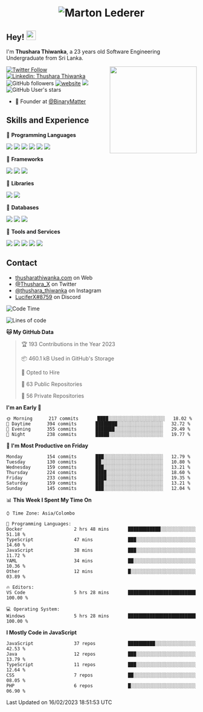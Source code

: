 <h1 align="center">
  <img src="https://raw.githubusercontent.com/ThusharaX/ThusharaX/master/name.svg" alt="Marton Lederer" />
</h1>

## Hey! <img src="https://media.giphy.com/media/hvRJCLFzcasrR4ia7z/giphy.gif" width="25px" height="25px">  
I'm <strong>Thushara Thiwanka</strong>, a 23 years old Software Engineering Undergraduate from Sri Lanka.

<img align='right' src="https://media.giphy.com/media/M9gbBd9nbDrOTu1Mqx/giphy.gif" width="230">

[![Twitter Follow](https://img.shields.io/twitter/follow/Thushara_X?label=Follow)](https://twitter.com/intent/follow?screen_name=Thushara_X)
[![Linkedin: Thushara Thiwanka](https://img.shields.io/badge/-Thushara_Thiwanaka-blue?style=flat-square&logo=Linkedin&logoColor=white&link=https://www.linkedin.com/in/thushara-thiwanka/)](https://www.linkedin.com/in/thushara-thiwanka/)
![GitHub followers](https://img.shields.io/github/followers/ThusharaX?label=Follow&style=social)
[![website](https://img.shields.io/badge/Website-46a2f1.svg?&style=flat-square&logo=Google-Chrome&logoColor=white&link=https://anmolsingh.me/)](https://thusharathiwanka.com/)
![](https://camo.githubusercontent.com/f1c00c1d3c0d9b8f4431c8082be05835cd7795233799bcef63c216d59cf4f6a0/68747470733a2f2f6b6f6d617265762e636f6d2f67687076632f3f757365726e616d653d546875736861726158267374796c653d666c617426636f6c6f723d627269676874677265656e)
![GitHub User's stars](https://img.shields.io/github/stars/ThusharaX?affiliations=OWNER%2CCOLLABORATOR%2CORGANIZATION_MEMBER&style=social)

<!-- - 🧭 Founder at [@Nano-Spark](https://github.com/Nano-Spark) -->
- 🧭 Founder at [@BinaryMatter](https://github.com/BinaryMatter)

<!-- - 👥 Core team member at [@Binary-Matter](https://github.com/Binary-Matter) and [@SLIIT-2020-June](https://github.com/SLIIT-2020-June) -->

## Skills and Experience
🔴 <strong>Programming Languages</strong>

![](https://img.shields.io/badge/Python-3776AB?style=for-the-badge&logo=python&logoColor=white)
![](https://img.shields.io/badge/C-00599C?style=for-the-badge&logo=c&logoColor=white)
![](https://img.shields.io/badge/C%2B%2B-00599C?style=for-the-badge&logo=c%2B%2B&logoColor=white)
![](https://img.shields.io/badge/JavaScript-F7DF1E?style=for-the-badge&logo=javascript&logoColor=black)
![](https://img.shields.io/badge/Java-ED8B00?style=for-the-badge&logo=java&logoColor=white)
![](https://img.shields.io/badge/PHP-777BB4?style=for-the-badge&logo=php&logoColor=white)

🔴 <strong>Frameworks</strong>

![](https://img.shields.io/badge/Django-092E20?style=for-the-badge&logo=django&logoColor=white)
![](https://img.shields.io/badge/Flask-000000?style=for-the-badge&logo=flask&logoColor=white)
![](https://img.shields.io/badge/Bootstrap-563D7C?style=for-the-badge&logo=bootstrap&logoColor=white)

🔴 <strong>Libraries</strong>

![](https://img.shields.io/badge/React-20232A?style=for-the-badge&logo=react&logoColor=61DAFB)
![](https://img.shields.io/badge/Redux-593D88?style=for-the-badge&logo=redux&logoColor=white)

🔴 <strong>Databases</strong>

![](https://img.shields.io/badge/PostgreSQL-316192?style=for-the-badge&logo=postgresql&logoColor=white)
![](	https://img.shields.io/badge/SQLite-07405E?style=for-the-badge&logo=sqlite&logoColor=white)
![](	https://img.shields.io/badge/MySQL-00000F?style=for-the-badge&logo=mysql&logoColor=white)

🔴 <strong>Tools and Services</strong>

![](https://img.shields.io/badge/Git-F05032?style=for-the-badge&logo=git&logoColor=white)
![](	https://img.shields.io/badge/Heroku-430098?style=for-the-badge&logo=heroku&logoColor=white)
![](https://img.shields.io/badge/Visual_Studio_Code-0078D4?style=for-the-badge&logo=visual%20studio%20code&logoColor=white)
![](https://img.shields.io/badge/Visual_Studio_2019-5C2D91?style=for-the-badge&logo=visual%20studio&logoColor=white)
![](https://img.shields.io/badge/firebase-ffca28?style=for-the-badge&logo=firebase&logoColor=white)

## Contact
- [thusharathiwanka.com](https://thusharathiwanka.com/) on Web
- [@Thushara_X](https://twitter.com/Thushara_X/) on Twitter
- [@thushara_thiwanka](https://www.instagram.com/thushara_thiwanka/) on Instagram
- [LuciferX#8759](./) on Discord

<!--START_SECTION:waka-->
![Code Time](http://img.shields.io/badge/Code%20Time-843%20hrs%2058%20mins-blue)

![Lines of code](https://img.shields.io/badge/From%20Hello%20World%20I%27ve%20Written-673%20Thousand%20lines%20of%20code-blue)

**🐱 My GitHub Data** 

> 🏆 193 Contributions in the Year 2023
 > 
> 📦 460.1 kB Used in GitHub's Storage 
 > 
> 💼 Opted to Hire
 > 
> 📜 63 Public Repositories 
 > 
> 🔑 56 Private Repositories  
 > 
**I'm an Early 🐤** 

```text
🌞 Morning      217 commits       ████░░░░░░░░░░░░░░░░░░░░░   18.02 % 
🌆 Daytime      394 commits       ████████░░░░░░░░░░░░░░░░░   32.72 % 
🌃 Evening      355 commits       ███████░░░░░░░░░░░░░░░░░░   29.49 % 
🌙 Night        238 commits       █████░░░░░░░░░░░░░░░░░░░░   19.77 % 

```
📅 **I'm Most Productive on Friday** 

```text
Monday         154 commits       ███░░░░░░░░░░░░░░░░░░░░░░   12.79 % 
Tuesday        130 commits       ██░░░░░░░░░░░░░░░░░░░░░░░   10.80 % 
Wednesday      159 commits       ███░░░░░░░░░░░░░░░░░░░░░░   13.21 % 
Thursday       224 commits       ████░░░░░░░░░░░░░░░░░░░░░   18.60 % 
Friday         233 commits       ████░░░░░░░░░░░░░░░░░░░░░   19.35 % 
Saturday       159 commits       ███░░░░░░░░░░░░░░░░░░░░░░   13.21 % 
Sunday         145 commits       ███░░░░░░░░░░░░░░░░░░░░░░   12.04 % 

```


📊 **This Week I Spent My Time On** 

```text
⌚︎ Time Zone: Asia/Colombo

💬 Programming Languages: 
Docker                   2 hrs 48 mins       ████████████░░░░░░░░░░░░░   51.18 % 
TypeScript               47 mins             ███░░░░░░░░░░░░░░░░░░░░░░   14.60 % 
JavaScript               38 mins             ███░░░░░░░░░░░░░░░░░░░░░░   11.72 % 
YAML                     34 mins             ██░░░░░░░░░░░░░░░░░░░░░░░   10.36 % 
Other                    12 mins             █░░░░░░░░░░░░░░░░░░░░░░░░   03.89 % 

🔥 Editors: 
VS Code                  5 hrs 28 mins       █████████████████████████   100.00 % 

💻 Operating System: 
Windows                  5 hrs 28 mins       █████████████████████████   100.00 % 

```

**I Mostly Code in JavaScript** 

```text
JavaScript               37 repos            ██████████░░░░░░░░░░░░░░░   42.53 % 
Java                     12 repos            ███░░░░░░░░░░░░░░░░░░░░░░   13.79 % 
TypeScript               11 repos            ███░░░░░░░░░░░░░░░░░░░░░░   12.64 % 
CSS                      7 repos             ██░░░░░░░░░░░░░░░░░░░░░░░   08.05 % 
PHP                      6 repos             █░░░░░░░░░░░░░░░░░░░░░░░░   06.90 % 

```



 Last Updated on 16/02/2023 18:51:53 UTC
<!--END_SECTION:waka-->
